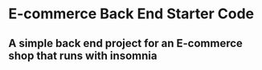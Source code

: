 # E-commerce Back End Starter Code

## A simple back end project for an E-commerce shop that runs with insomnia

